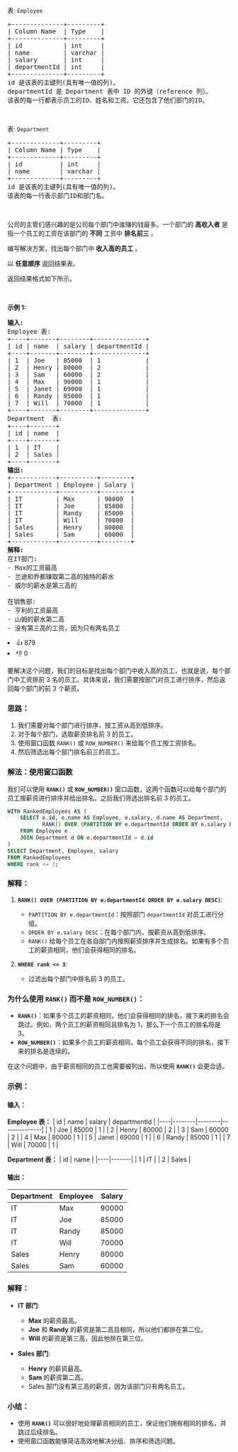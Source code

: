 <p>表:&nbsp;<code>Employee</code></p>

<pre>
+--------------+---------+
| Column Name  | Type    |
+--------------+---------+
| id           | int     |
| name         | varchar |
| salary       | int     |
| departmentId | int     |
+--------------+---------+
id 是该表的主键列(具有唯一值的列)。
departmentId 是 Department 表中 ID 的外键（reference 列）。
该表的每一行都表示员工的ID、姓名和工资。它还包含了他们部门的ID。
</pre>

<p>&nbsp;</p>

<p>表:&nbsp;<code>Department</code></p>

<pre>
+-------------+---------+
| Column Name | Type    |
+-------------+---------+
| id          | int     |
| name        | varchar |
+-------------+---------+
id 是该表的主键列(具有唯一值的列)。
该表的每一行表示部门ID和部门名。
</pre>

<p>&nbsp;</p>

<p>公司的主管们感兴趣的是公司每个部门中谁赚的钱最多。一个部门的 <strong>高收入者</strong> 是指一个员工的工资在该部门的 <strong>不同</strong> 工资中 <strong>排名前三</strong> 。</p>

<p>编写解决方案，找出每个部门中 <strong>收入高的员工</strong> 。</p>

<p>以 <strong>任意顺序</strong> 返回结果表。</p>

<p>返回结果格式如下所示。</p>

<p>&nbsp;</p>

<p><strong>示例 1:</strong></p>

<pre>
<strong>输入:</strong> 
Employee 表:
+----+-------+--------+--------------+
| id | name  | salary | departmentId |
+----+-------+--------+--------------+
| 1  | Joe   | 85000  | 1            |
| 2  | Henry | 80000  | 2            |
| 3  | Sam   | 60000  | 2            |
| 4  | Max   | 90000  | 1            |
| 5  | Janet | 69000  | 1            |
| 6  | Randy | 85000  | 1            |
| 7  | Will  | 70000  | 1            |
+----+-------+--------+--------------+
Department  表:
+----+-------+
| id | name  |
+----+-------+
| 1  | IT    |
| 2  | Sales |
+----+-------+
<strong>输出:</strong> 
+------------+----------+--------+
| Department | Employee | Salary |
+------------+----------+--------+
| IT         | Max      | 90000  |
| IT         | Joe      | 85000  |
| IT         | Randy    | 85000  |
| IT         | Will     | 70000  |
| Sales      | Henry    | 80000  |
| Sales      | Sam      | 60000  |
+------------+----------+--------+
<strong>解释:
</strong>在IT部门:
- Max的工资最高
- 兰迪和乔都赚取第二高的独特的薪水
- 威尔的薪水是第三高的

在销售部:
- 亨利的工资最高
- 山姆的薪水第二高
- 没有第三高的工资，因为只有两名员工</pre>

<div><li>👍 879</li><li>👎 0</li></div>

要解决这个问题，我们的目标是找出每个部门中收入高的员工，也就是说，每个部门中工资排前 3 名的员工。具体来说，我们需要按部门对员工进行排序，然后返回每个部门的前 3 个薪资。

### 思路：
1. 我们需要对每个部门进行排序，按工资从高到低排序。
2. 对于每个部门，选取薪资排名前 3 的员工。
3. 使用窗口函数 `RANK()` 或 `ROW_NUMBER()` 来给每个员工按工资排名。
4. 然后筛选出每个部门排名前三的员工。

### 解法：使用窗口函数

我们可以使用 **`RANK()`** 或 **`ROW_NUMBER()`** 窗口函数，这两个函数可以给每个部门的员工按薪资进行排序并给出排名。之后我们筛选出排名前 3 的员工。

```sql
WITH RankedEmployees AS (
    SELECT e.id, e.name AS Employee, e.salary, d.name AS Department,
           RANK() OVER (PARTITION BY e.departmentId ORDER BY e.salary DESC) AS rank
    FROM Employee e
    JOIN Department d ON e.departmentId = d.id
)
SELECT Department, Employee, salary
FROM RankedEmployees
WHERE rank <= 3;
```

### 解释：
1. **`RANK() OVER (PARTITION BY e.departmentId ORDER BY e.salary DESC)`**:
    - `PARTITION BY e.departmentId`：按照部门 `departmentId` 对员工进行分组。
    - `ORDER BY e.salary DESC`：在每个部门内，按薪资从高到低排序。
    - `RANK()` 给每个员工在各自部门内按照薪资排序并生成排名。如果有多个员工的薪资相同，他们会获得相同的排名。

2. **`WHERE rank <= 3`**:
    - 过滤出每个部门中排名前 3 的员工。

### 为什么使用 `RANK()` 而不是 `ROW_NUMBER()`：
- **`RANK()`**：如果多个员工的薪资相同，他们会获得相同的排名，接下来的排名会跳过。例如，两个员工的薪资相同且排名为 1，那么下一个员工的排名将是 3。
- **`ROW_NUMBER()`**：如果多个员工的薪资相同，每个员工会获得不同的排名，接下来的排名是连续的。

在这个问题中，由于薪资相同的员工也需要被列出，所以使用 **`RANK()`** 会更合适。

### 示例：

#### 输入：

**Employee 表：**
| id | name   | salary | departmentId |
|----|--------|--------|--------------|
| 1  | Joe    | 85000  | 1            |
| 2  | Henry  | 80000  | 2            |
| 3  | Sam    | 60000  | 2            |
| 4  | Max    | 90000  | 1            |
| 5  | Janet  | 69000  | 1            |
| 6  | Randy  | 85000  | 1            |
| 7  | Will   | 70000  | 1            |

**Department 表：**
| id | name  |
|----|-------|
| 1  | IT    |
| 2  | Sales |

#### 输出：

| Department | Employee | Salary |
|------------|----------|--------|
| IT         | Max      | 90000  |
| IT         | Joe      | 85000  |
| IT         | Randy    | 85000  |
| IT         | Will     | 70000  |
| Sales      | Henry    | 80000  |
| Sales      | Sam      | 60000  |

### 解释：
- **IT 部门**:
    - **Max** 的薪资最高。
    - **Joe** 和 **Randy** 的薪资是第二高且相同，所以他们都排在第二位。
    - **Will** 的薪资是第三高，因此他排在第三位。

- **Sales 部门**:
    - **Henry** 的薪资最高。
    - **Sam** 的薪资第二高。
    - Sales 部门没有第三高的薪资，因为该部门只有两名员工。

### 小结：
- 使用 **`RANK()`** 可以很好地处理薪资相同的员工，保证他们拥有相同的排名，并跳过后续排名。
- 使用窗口函数能够简洁高效地解决分组、排序和筛选问题。